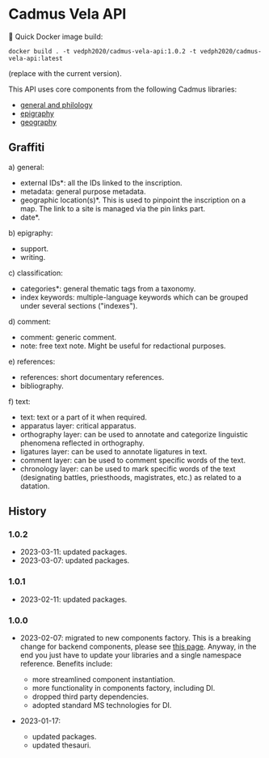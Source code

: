 # Cadmus Vela API

🐋 Quick Docker image build:

    docker build . -t vedph2020/cadmus-vela-api:1.0.2 -t vedph2020/cadmus-vela-api:latest

(replace with the current version).

This API uses core components from the following Cadmus libraries:

- [general and philology](https://github.com/vedph/cadmus-shell-2)
- [epigraphy](https://github.com/vedph/cadmus-epigraphy)
- [geography](https://github.com/vedph/cadmus-geo)

## Graffiti

a) general:

- external IDs\*: all the IDs linked to the inscription.
- metadata: general purpose metadata.
- geographic location(s)\*. This is used to pinpoint the inscription on a map. The link to a site is managed via the pin links part.
- date\*.

b) epigraphy:

- support.
- writing.

c) classification:

- categories\*: general thematic tags from a taxonomy.
- index keywords: multiple-language keywords which can be grouped under several sections ("indexes").

d) comment:

- comment: generic comment.
- note: free text note. Might be useful for redactional purposes.

e) references:

- references: short documentary references.
- bibliography.

f) text:

- text: text or a part of it when required.
- apparatus layer: critical apparatus.
- orthography layer: can be used to annotate and categorize linguistic phenomena reflected in orthography.
- ligatures layer: can be used to annotate ligatures in text.
- comment layer: can be used to comment specific words of the text.
- chronology layer: can be used to mark specific words of the text (designating battles, priesthoods, magistrates, etc.) as related to a datation.

## History

### 1.0.2

- 2023-03-11: updated packages.
- 2023-03-07: updated packages.

### 1.0.1

- 2023-02-11: updated packages.

### 1.0.0

- 2023-02-07: migrated to new components factory. This is a breaking change for backend components, please see [this page](https://myrmex.github.io/overview/cadmus/dev/history/#2023-02-01---backend-infrastructure-upgrade). Anyway, in the end you just have to update your libraries and a single namespace reference. Benefits include:
  - more streamlined component instantiation.
  - more functionality in components factory, including DI.
  - dropped third party dependencies.
  - adopted standard MS technologies for DI.

- 2023-01-17:
  - updated packages.
  - updated thesauri.
